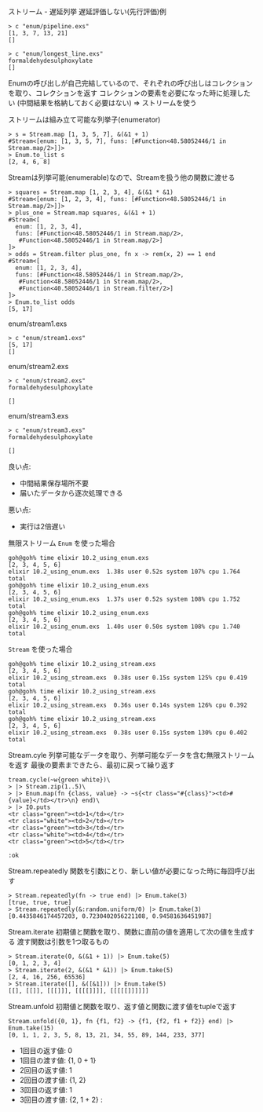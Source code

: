 ストリーム - 遅延列挙
遅延評価しない(先行評価)例

```
> c "enum/pipeline.exs"
[1, 3, 7, 13, 21]
[]
```

```
> c "enum/longest_line.exs"
formaldehydesulphoxylate
[]
```

Enumの呼び出しが自己完結しているので、それぞれの呼び出しはコレクションを取り、コレクションを返す
コレクションの要素を必要になった時に処理したい
(中間結果を格納しておく必要はない)
=>
ストリームを使う

ストリームは組み立て可能な列挙子(enumerator)

```
> s = Stream.map [1, 3, 5, 7], &(&1 + 1)
#Stream<[enum: [1, 3, 5, 7], funs: [#Function<48.58052446/1 in Stream.map/2>]]>
> Enum.to_list s
[2, 4, 6, 8]
```

Streamは列挙可能(enumerable)なので、Streamを扱う他の関数に渡せる

```
> squares = Stream.map [1, 2, 3, 4], &(&1 * &1)
#Stream<[enum: [1, 2, 3, 4], funs: [#Function<48.58052446/1 in Stream.map/2>]]>
> plus_one = Stream.map squares, &(&1 + 1)
#Stream<[
  enum: [1, 2, 3, 4],
  funs: [#Function<48.58052446/1 in Stream.map/2>,
   #Function<48.58052446/1 in Stream.map/2>]
]>
> odds = Stream.filter plus_one, fn x -> rem(x, 2) == 1 end
#Stream<[
  enum: [1, 2, 3, 4],
  funs: [#Function<48.58052446/1 in Stream.map/2>,
   #Function<48.58052446/1 in Stream.map/2>,
   #Function<40.58052446/1 in Stream.filter/2>]
]>
> Enum.to_list odds
[5, 17]
```

enum/stream1.exs

```
> c "enum/stream1.exs"
[5, 17]
[]
```

enum/stream2.exs

```
> c "enum/stream2.exs"
formaldehydesulphoxylate

[]
```

enum/stream3.exs

```
> c "enum/stream3.exs"
formaldehydesulphoxylate

[]
```

良い点:
- 中間結果保存場所不要
- 届いたデータから逐次処理できる

悪い点:
- 実行は2倍遅い

無限ストリーム
`Enum` を使った場合

```
goh@goh% time elixir 10.2_using_enum.exs
[2, 3, 4, 5, 6]
elixir 10.2_using_enum.exs  1.38s user 0.52s system 107% cpu 1.764 total
goh@goh% time elixir 10.2_using_enum.exs
[2, 3, 4, 5, 6]
elixir 10.2_using_enum.exs  1.37s user 0.52s system 108% cpu 1.752 total
goh@goh% time elixir 10.2_using_enum.exs
[2, 3, 4, 5, 6]
elixir 10.2_using_enum.exs  1.40s user 0.50s system 108% cpu 1.740 total
```

`Stream` を使った場合

```
goh@goh% time elixir 10.2_using_stream.exs
[2, 3, 4, 5, 6]
elixir 10.2_using_stream.exs  0.38s user 0.15s system 125% cpu 0.419 total
goh@goh% time elixir 10.2_using_stream.exs
[2, 3, 4, 5, 6]
elixir 10.2_using_stream.exs  0.36s user 0.14s system 126% cpu 0.392 total
goh@goh% time elixir 10.2_using_stream.exs
[2, 3, 4, 5, 6]
elixir 10.2_using_stream.exs  0.38s user 0.15s system 130% cpu 0.402 total
```

Stream.cyle
列挙可能なデータを取り、列挙可能なデータを含む無限ストリームを返す
最後の要素まできたら、最初に戻って繰り返す

```
tream.cycle(~w{green white})\
> |> Stream.zip(1..5)\
> |> Enum.map(fn {class, value} -> ~s{<tr class="#{class}"><td>#{value}</td></tr>\n} end)\
> |> IO.puts
<tr class="green"><td>1</td></tr>
<tr class="white"><td>2</td></tr>
<tr class="green"><td>3</td></tr>
<tr class="white"><td>4</td></tr>
<tr class="green"><td>5</td></tr>

:ok
```

Stream.repeatedly
関数を引数にとり、新しい値が必要になった時に毎回呼び出す

```
> Stream.repeatedly(fn -> true end) |> Enum.take(3)
[true, true, true]
> Stream.repeatedly(&:random.uniform/0) |> Enum.take(3)
[0.4435846174457203, 0.7230402056221108, 0.94581636451987]
```

Stream.iterate
初期値と関数を取り、関数に直前の値を適用して次の値を生成する
渡す関数は引数を1つ取るもの

```
> Stream.iterate(0, &(&1 + 1)) |> Enum.take(5)
[0, 1, 2, 3, 4]
> Stream.iterate(2, &(&1 * &1)) |> Enum.take(5)
[2, 4, 16, 256, 65536]
> Stream.iterate([], &([&1])) |> Enum.take(5)
[[], [[]], [[[]]], [[[[]]]], [[[[[]]]]]]
```

Stream.unfold
初期値と関数を取り、返す値と関数に渡す値をtupleで返す

```
Stream.unfold({0, 1}, fn {f1, f2} -> {f1, {f2, f1 + f2}} end) |> Enum.take(15)
[0, 1, 1, 2, 3, 5, 8, 13, 21, 34, 55, 89, 144, 233, 377]
```

- 1回目の返す値: 0
- 1回目の渡す値: {1, 0 + 1}
- 2回目の返す値: 1
- 2回目の渡す値: {1, 2}
- 3回目の返す値: 1
- 3回目の渡す値: {2, 1 + 2}
:

